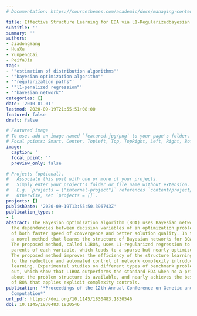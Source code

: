 ```yaml
---
# Documentation: https://sourcethemes.com/academic/docs/managing-content/

title: Effective Structure Learning for EDA via L1-Regularizedbayesian Networks
subtitle: ''
summary: ''
authors:
- JiadongYang
- HuaXu
- YunpengCai
- PeifaJia
tags:
- '"estimation of distribution algorithms"'
- '"bayesian optimization algorithm"'
- '"regularization paths"'
- '"l1-penalized regression"'
- '"bayesian network"'
categories: []
date: '2010-01-01'
lastmod: 2020-09-19T21:55:51+08:00
featured: false
draft: false

# Featured image
# To use, add an image named `featured.jpg/png` to your page's folder.
# Focal points: Smart, Center, TopLeft, Top, TopRight, Left, Right, BottomLeft, Bottom, BottomRight.
image:
  caption: ''
  focal_point: ''
  preview_only: false

# Projects (optional).
#   Associate this post with one or more of your projects.
#   Simply enter your project's folder or file name without extension.
#   E.g. `projects = ["internal-project"]` references `content/project/deep-learning/index.md`.
#   Otherwise, set `projects = []`.
projects: []
publishDate: '2020-09-19T13:55:50.396743Z'
publication_types:
- 1
abstract: The Bayesian optimization algorithm (BOA) uses Bayesian networks to explore
  the dependencies between decision variables of an optimization problem in pursuit
  of both faster speed of convergence and better solution quality. In this paper,
  a novel method that learns the structure of Bayesian networks for BOA is proposed.
  The proposed method, called L1BOA, uses L1-regularized regression to find the candidate
  parents of each variable, which leads to a sparse but nearly optimized network structure.
  The proposed method improves the efficiency of the structure learning in BOA due
  to the reduction and automated control of network complexity introduced with L1-regularized
  learning. Experimental studies on different types of benchmark problems are carried
  out, which show that L1BOA outperforms the standard BOA when no a-priori knowledge
  about the problem structure is available, and nearly achieves the best performance
  of BOA that applies explicit complexity controls.
publication: '*Proceedings of the 12th Annual Conference on Genetic and Evolutionary
  Computation*'
url_pdf: https://doi.org/10.1145/1830483.1830546
doi: 10.1145/1830483.1830546
---
```

